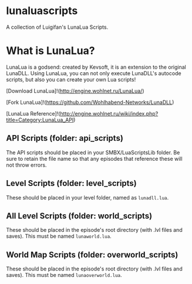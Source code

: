 # lunaluascripts
A collection of Luigifan's LunaLua Scripts.

# What is LunaLua?
LunaLua is a godsend: created by Kevsoft, it is an extension to the original LunaDLL. Using LunaLua, you can not only execute LunaDLL's autocode scripts, but also you can create your own Lua scripts! 

[Download LunaLua]!(http://engine.wohlnet.ru/LunaLua/)

[Fork LunaLua]!(https://github.com/Wohlhabend-Networks/LunaDLL)

[LunaLua Reference]!(http://engine.wohlnet.ru/wiki/index.php?title=Category:LunaLua_API)

## API Scripts (folder: api_scripts)

The API scripts should be placed in your SMBX/LuaScriptsLib folder. Be sure to retain the file name so that any episodes that reference these will not throw errors. 

## Level Scripts (folder: level_scripts)

These should be placed in your level folder, named as `lunadll.lua`.

## All Level Scripts (folder: world_scripts)

These should be placed in the episode's root directory (with .lvl files and saves). This must be named `lunaworld.lua`.

## World Map Scripts (folder: overworld_scripts)

These should be placed in the episode's root directory (with .lvl files and saves). This must be named `lunaoverworld.lua`.


